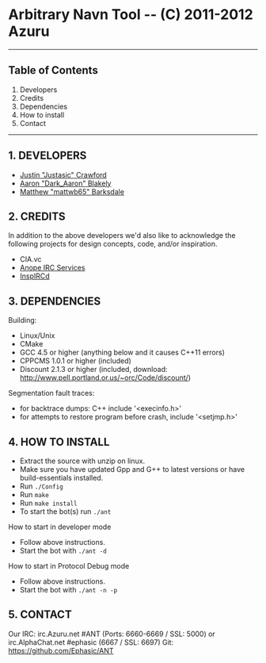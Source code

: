 Arbitrary Navn Tool -- (C) 2011-2012 Azuru
============================================================
------------------------------------------------------------

## Table of Contents
1.   Developers
2.   Credits
3.   Dependencies
4.   How to install
5.   Contact

------------------------------------------------------------

## 1. DEVELOPERS
+ [Justin "Justasic" Crawford](https://github.com/Justasic)
+ [Aaron "Dark_Aaron" Blakely](https://github.com/ablakely)
+ [Matthew "mattwb65" Barksdale](https://github.com/mattwb65)

## 2. CREDITS
In addition to the above developers we'd also like to acknowledge the
following
projects for design concepts, code, and/or inspiration.

+ CIA.vc
+ [Anope IRC Services](http://anope.org)
+ [InspIRCd](http://inspircd.org)

## 3. DEPENDENCIES
Building:
  - Linux/Unix
  - CMake
  - GCC 4.5 or higher (anything below and it causes C++11 errors)
  - CPPCMS 1.0.1 or higher (included)
  - Discount 2.1.3 or higher (included, download:
http://www.pell.portland.or.us/~orc/Code/discount/)

Segmentation fault traces:
  - for backtrace dumps: C++ include '\<execinfo.h\>'
  - for attempts to restore program before crash, include '\<setjmp.h\>'

## 4. HOW TO INSTALL
- Extract the source with unzip on linux.
- Make sure you have updated Gpp and G++ to latest versions or have
build-essentials installed.
- Run `./Config`
- Run `make`
- Run `make install`
- To start the bot(s) run `./ant`

How to start in developer mode
- Follow above instructions.
- Start the bot with `./ant -d`

How to start in Protocol Debug mode
- Follow above instructions.
- Start the bot with `./ant -n -p`

## 5. CONTACT
Our IRC: irc.Azuru.net #ANT (Ports: 6660-6669 / SSL: 5000)  or irc.AlphaChat.net #ephasic (6667 / SSL: 6697)
Git: https://github.com/Ephasic/ANT
